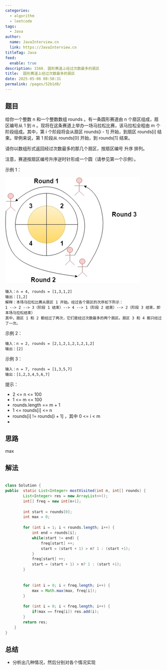 ```yaml
---
categories: 
  - algorithm
  - leetcode
tags: 
  - Java
author: 
  name: JavaInterview.cn
  link: https://JavaInterview.cn
titleTag: Java
feed: 
  enable: true
description: 1560. 圆形赛道上经过次数最多的扇区
title:  圆形赛道上经过次数最多的扇区
date: 2025-05-06 08:58:31
permalink: /pages/52b1d8/
---
```


## 题目
给你一个整数 n 和一个整数数组 rounds 。有一条圆形赛道由 n 个扇区组成，扇区编号从 1 到 n 。现将在这条赛道上举办一场马拉松比赛，该马拉松全程由 m 个阶段组成。其中，第 i 个阶段将会从扇区 rounds[i - 1] 开始，到扇区 rounds[i] 结束。举例来说，第 1 阶段从 rounds[0] 开始，到 rounds[1] 结束。

请你以数组形式返回经过次数最多的那几个扇区，按扇区编号 升序 排列。

注意，赛道按扇区编号升序逆时针形成一个圆（请参见第一个示例）。



示例 1：

![3rd45e.jpg](../../../media/pictures/leetcode/3rd45e.jpg)

    输入：n = 4, rounds = [1,3,1,2]
    输出：[1,2]
    解释：本场马拉松比赛从扇区 1 开始。经过各个扇区的次序如下所示：
    1 --> 2 --> 3（阶段 1 结束）--> 4 --> 1（阶段 2 结束）--> 2（阶段 3 结束，即本场马拉松结束）
    其中，扇区 1 和 2 都经过了两次，它们是经过次数最多的两个扇区。扇区 3 和 4 都只经过了一次。
示例 2：

    输入：n = 2, rounds = [2,1,2,1,2,1,2,1,2]
    输出：[2]
示例 3：

    输入：n = 7, rounds = [1,3,5,7]
    输出：[1,2,3,4,5,6,7]


提示：

* 2 <= n <= 100
* 1 <= m <= 100
* rounds.length == m + 1
* 1 <= rounds[i] <= n
* rounds[i] != rounds[i + 1] ，其中 0 <= i < m
* 


## 思路

max

## 解法
```java

class Solution {
public  static List<Integer> mostVisited(int n, int[] rounds) {
        List<Integer> res = new ArrayList<>();
        int[] freq = new int[n+1];

        int start = rounds[0];
        int max = 0;

        for (int i = 1; i < rounds.length; i++) {
            int end = rounds[i];
            while(start != end) {
                freq[start] ++;
                start = (start + 1) > n? 1 : (start +1);
            }
            freq[start] ++;
            start = (start + 1) > n? 1 : (start +1);
        }


        for (int i = 0; i < freq.length; i++) {
            max = Math.max(max, freq[i]);
        }

        for (int i = 0; i < freq.length; i++) {
            if(max == freq[i]) res.add(i);
        }
        return res;
    }
}
```

## 总结

- 分析出几种情况，然后分别对各个情况实现 
